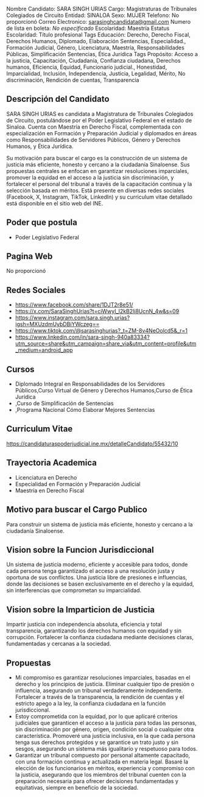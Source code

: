 Nombre Candidato: SARA SINGH URIAS
Cargo: Magistraturas de Tribunales Colegiados de Circuito
Entidad: SINALOA
Sexo: MUJER
Telefono: No proporcionó
Correo Electronico: sarasinghcandidata@gmail.com
Numero de lista en boleta: *No especificado*
Escolaridad: Maestría
Estatus Escolaridad: Título profesional
Tags Educación: Derecho, Derecho Fiscal, Derechos Humanos, Diplomado, Elaboración Sentencias, Especialidad., Formación Judicial, Género, Licenciatura, Maestría, Responsabilidades Públicas, Simplificación Sentencias, Ética Jurídica
Tags Propósito: Acceso a la justicia, Capacitación, Ciudadanía, Confianza ciudadana, Derechos humanos, Eficiencia, Equidad, Funcionario judicial., Honestidad, Imparcialidad, Inclusión, Independencia, Justicia, Legalidad, Mérito, No discriminación, Rendición de cuentas, Transparencia


## Descripción del Candidato 

SARA SINGH URIAS es candidata a Magistratura de Tribunales Colegiados de Circuito, postulándose por el Poder Legislativo Federal en el estado de Sinaloa. Cuenta con Maestría en Derecho Fiscal, complementada con especialización en Formación y Preparación Judicial y diplomados en áreas como Responsabilidades de Servidores Públicos, Género y Derechos Humanos, y Ética Jurídica.

Su motivación para buscar el cargo es la construcción de un sistema de justicia más eficiente, honesto y cercano a la ciudadanía Sinaloense. Sus propuestas centrales se enfocan en garantizar resoluciones imparciales, promover la equidad en el acceso a la justicia sin discriminación, y fortalecer el personal del tribunal a través de la capacitación continua y la selección basada en méritos.  Está presente en diversas redes sociales (Facebook, X, Instagram, TikTok, LinkedIn) y su curriculum vitae detallado está disponible en el sitio web del INE.


## Poder que postula

- Poder Legislativo Federal


## Pagina Web

No proporcionó


## Redes Sociales

- https://www.facebook.com/share/1DJT2r8e51/
- https://x.com/SaraSinghUrias?t=ciWwyI_l2kB2li8UcnN_4w&s=09
- https://www.instagram.com/sara.singh.urias?igsh=MXUzdmUybDBiYWczeg==
- https://www.tiktok.com/@sarasinghurias?_t=ZM-8v4NeOolcd5&_r=1
- https://www.linkedin.com/in/sara-singh-940a83334?utm_source=share&utm_campaign=share_via&utm_content=profile&utm_medium=android_app


## Cursos

- Diplomado Integral en Responsabilidades de los Servidores Públicos,Curso Virtual de Género y Derechos Humanos,Curso de Ética Jurídica
- ,Curso de Simplificación de Sentencias
- ,Programa Nacional Cómo Elaborar Mejores Sentencias


## Curriculum Vitae

https://candidaturaspoderjudicial.ine.mx/detalleCandidato/55432/10


## Trayectoria Academica

- Licenciatura en Derecho
- Especialidad en Formación y Preparación Judicial
- Maestría en Derecho Fiscal


## Motivo para buscar el Cargo Publico

Para construir un sistema de justicia más eficiente, honesto y cercano a la ciudadanía Sinaloense.


## Vision sobre la Funcion Jurisdiccional

Un sistema de justicia moderno, eficiente y accesible para todos, donde cada persona tenga garantizado el acceso a una resolución justa y oportuna de sus conflictos. Una justicia libre de presiones e influencias, donde las decisiones se basen exclusivamente en el derecho y la equidad, sin interferencias que comprometan su imparcialidad.


## Vision sobre la Imparticion de Justicia

Impartir justicia con independencia absoluta, eficiencia y total transparencia, garantizando los derechos humanos con equidad y sin corrupción. Fortalecer la confianza ciudadana mediante decisiones claras, fundamentadas y cercanas a la sociedad.


## Propuestas

- Mi compromiso es garantizar resoluciones imparciales, basadas en el derecho y los principios de justicia. Eliminar cualquier tipo de presión o influencia, asegurando un tribunal verdaderamente independiente. Fortalecer a través de la transparencia, la rendición de cuentas y el estricto apego a la ley, la confianza ciudadana en la función jurisdiccional.
- Estoy comprometida con la equidad, por lo que aplicaré criterios judiciales que garanticen el acceso a la justicia para todas las personas, sin discriminación por género, origen, condición social o cualquier otra característica. Promoveré una justicia inclusiva, en la que cada persona tenga sus derechos protegidos y se garantice un trato justo y sin sesgos, asegurando un sistema más igualitario y respetuoso para todos.
- Garantizar un tribunal compuesto por personal altamente capacitado, con una formación continua y actualizada en materia legal. Basaré la elección de los funcionarios en méritos, experiencia y compromiso con la justicia, asegurando que los miembros del tribunal cuenten con la preparación necesaria para ofrecer decisiones fundamentadas y equitativas, siempre en beneficio de la sociedad.

